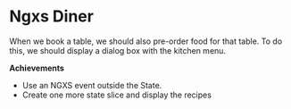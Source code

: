 # Ngxs Diner

When we book a table, we should also pre-order food for that table. To do this, we should display a dialog box with the kitchen menu.

**Achievements**

- Use an NGXS event outside the State.
- Create one more state slice and display the recipes

